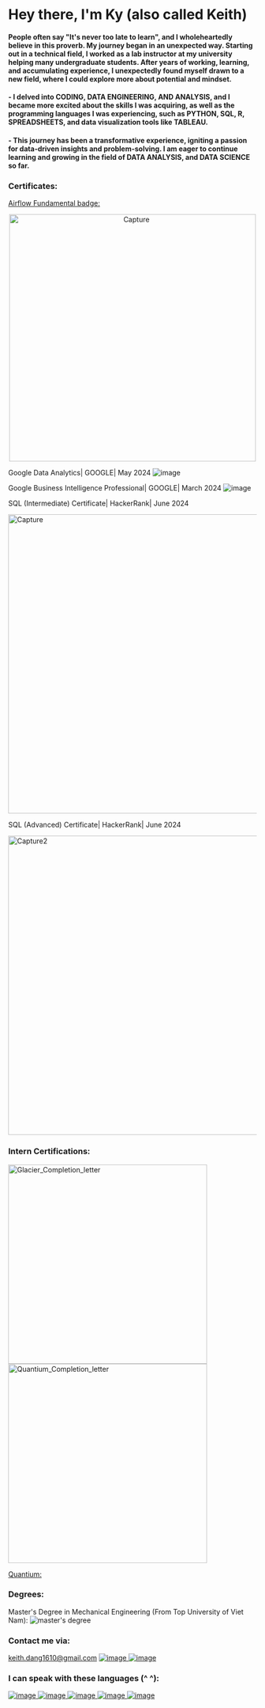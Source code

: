 # Hey there, I'm Ky (also called Keith)
#### People often say "It's never too late to learn", and I wholeheartedly believe in this proverb. My journey began in an unexpected way. Starting out in a technical field, I worked as a lab instructor at my university helping many undergraduate students. After years of working, learning, and accumulating experience, I unexpectedly found myself drawn to a new field, where I could explore more about potential and mindset.
#### - I delved into CODING, DATA ENGINEERING, AND ANALYSIS, and I became more excited about the skills I was acquiring, as well as the programming languages I was experiencing, such as PYTHON, SQL, R, SPREADSHEETS, and data visualization tools like TABLEAU.
#### - This journey has been a transformative experience, igniting a passion for data-driven insights and problem-solving. I am eager to continue learning and growing in the field of DATA ANALYSIS, and DATA SCIENCE so far. 

### Certificates:
[Airflow Fundamental badge:](https://www.credly.com/badges/4a757ca5-4202-4f5f-a875-5e6384bf969c/linked_in_profile) 

<p align="center">
<img width="500" alt="Capture" src="https://github.com/user-attachments/assets/3b55783a-8773-4760-98fc-53fc0c895135">
</p>

Google Data Analytics| GOOGLE| May 2024
![image](https://github.com/KeithDang1610/KeithDang/assets/167521177/7d26dd6d-7dd7-4fd8-b3af-0403cdfd19e5)

Google Business Intelligence Professional| GOOGLE| March 2024
![image](https://github.com/KeithDang1610/KeithDang/assets/167521177/342033a8-47a6-4a72-81ef-168d94e08a83)

SQL (Intermediate) Certificate| HackerRank| June 2024

<img width="605" alt="Capture" src="https://github.com/KeithDang1610/KeithDang/assets/167521177/041d04c2-32c6-40d5-8854-673e7f827140">

SQL (Advanced) Certificate| HackerRank| June 2024

<img width="605" alt="Capture2" src="https://github.com/KeithDang1610/KeithDang1610/assets/167521177/e7a41129-74cf-4a65-9e23-9dc81e55a744">

### Intern Certifications:

<img width="403" alt="Glacier_Completion_letter" src="https://github.com/user-attachments/assets/9a53c769-455f-4372-9060-2685df51081f" />

<img width="403" alt="Quantium_Completion_letter" src="https://github.com/user-attachments/assets/afe95657-52bc-4e0b-98de-e2da19a7ef59" />

[Quantium:](https://forage-uploads-prod.s3.amazonaws.com/completion-certificates/Quantium/NkaC7knWtjSbi6aYv_Quantium_CrvtF3b7u2pg9LdHE_1721638904393_completion_certificate.pdf)

### Degrees:
Master's Degree in Mechanical Engineering (From Top University of Viet Nam):
![master's degree](https://github.com/KeithDang1610/KeithDang/assets/167521177/9ef6aa57-8abd-413b-8483-e238d0f3ec05)


### Contact me via:
keith.dang1610@gmail.com
[![image](https://github.com/KeithDang1610/KeithDang/assets/167521177/a41d2898-9520-432a-bb62-91b2632b0a1b)
](https://www.linkedin.com/in/ky-dang-ba802b2b8/)
[![image](https://github.com/KeithDang1610/KeithDang/assets/167521177/57a53759-7e77-40e5-a09d-202ee6b8b145)
](https://www.hackerrank.com/certificates/27482e8b0b75)

### I can speak with these languages (^ ^):
[![image](https://github.com/KeithDang1610/KeithDang/assets/167521177/ca1051f3-8604-46cf-8020-9589735a04d6)
](https://www.python.org/)
[![image](https://github.com/KeithDang1610/KeithDang/assets/167521177/27053fb9-de12-4fb5-a87c-e987d7df6e42)
](https://pandas.pydata.org/)
[![image](https://github.com/KeithDang1610/KeithDang/assets/167521177/df359e32-35d5-4986-b9a3-a05bb6445c57)
](https://www.w3schools.com/sql/)
[![image](https://github.com/KeithDang1610/KeithDang/assets/167521177/804cf96a-e7d8-4452-98b0-cca148ce4ccd)
](https://www.rdocumentation.org/)
[![image](https://github.com/KeithDang1610/KeithDang/assets/167521177/6363a6c1-e222-4d62-8161-019148619f9e)
](https://public.tableau.com/app/discover)



